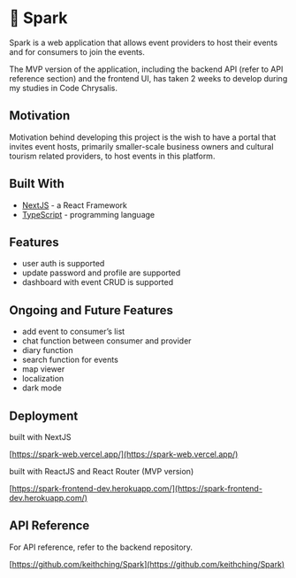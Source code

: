 # 🗻 Spark

Spark is a web application that allows event providers to host their events and for consumers to join the events. 

The MVP version of the application, including the backend API (refer to API reference section) and the frontend UI, has taken 2 weeks to develop during my studies in Code Chrysalis.

## Motivation

Motivation behind developing this project is the wish to have a portal that invites event hosts, primarily smaller-scale business owners and cultural tourism related providers, to host events in this platform.

## Built With

- [NextJS](https://nextjs.org/) - a React Framework
- [TypeScript](https://www.typescriptlang.org/) - programming language

## Features

- user auth is supported
- update password and profile are supported
- dashboard with event CRUD is supported

## Ongoing and Future Features

- add event to consumer’s list
- chat function between consumer and provider
- diary function
- search function for events
- map viewer
- localization
- dark mode

## Deployment

built with NextJS

[https://spark-web.vercel.app/](https://spark-web.vercel.app/) 

built with ReactJS and React Router (MVP version)

[https://spark-frontend-dev.herokuapp.com/](https://spark-frontend-dev.herokuapp.com/)

## API Reference

For API reference, refer to the backend repository.

[https://github.com/keithching/Spark](https://github.com/keithching/Spark)